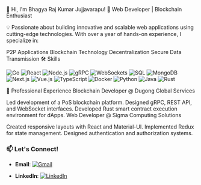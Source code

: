 
👋 Hi, I'm Bhagya Raj Kumar Jujjavarapu!
🚀 Web Developer | Blockchain Enthusiast

💡 Passionate about building innovative and scalable web applications using cutting-edge technologies. With over a year of hands-on experience, I specialize in:

P2P Applications
Blockchain Technology
Decentralization
Secure Data Transmission
🛠️ Skills

![Go](https://img.shields.io/badge/Go-00ADD8?style=for-the-badge&logo=go&logoColor=white)
![React](https://img.shields.io/badge/React-20232A?style=for-the-badge&logo=react&logoColor=61DAFB)
![Node.js](https://img.shields.io/badge/Node.js-339933?style=for-the-badge&logo=nodedotjs&logoColor=white)
![gRPC](https://img.shields.io/badge/gRPC-4285F4?style=for-the-badge&logo=google&logoColor=white)
![WebSockets](https://img.shields.io/badge/WebSockets-333?style=for-the-badge&logo=websockets&logoColor=white)
![SQL](https://img.shields.io/badge/SQL-4479A1?style=for-the-badge&logo=mysql&logoColor=white)
![MongoDB](https://img.shields.io/badge/MongoDB-47A248?style=for-the-badge&logo=mongodb&logoColor=white)
![Next.js](https://img.shields.io/badge/Next.js-000000?style=for-the-badge&logo=nextdotjs&logoColor=white)
![Vue.js](https://img.shields.io/badge/Vue.js-4FC08D?style=for-the-badge&logo=vuedotjs&logoColor=white)
![TypeScript](https://img.shields.io/badge/TypeScript-3178C6?style=for-the-badge&logo=typescript&logoColor=white)
![Docker](https://img.shields.io/badge/Docker-2496ED?style=for-the-badge&logo=docker&logoColor=white)
![Python](https://img.shields.io/badge/Python-3776AB?style=for-the-badge&logo=python&logoColor=white) 
![Java](https://img.shields.io/badge/Java-007396?style=for-the-badge&logo=java&logoColor=white)
![Rust](https://img.shields.io/badge/Rust-000000?style=for-the-badge&logo=rust&logoColor=white)

🔭 Professional Experience
Blockchain Developer @ Dugong Global Services

Led development of a PoS blockchain platform.
Designed gRPC, REST API, and WebSocket interfaces.
Developed Rust smart contract execution environment for dApps.
Web Developer @ Sigma Computing Solutions

Created responsive layouts with React and Material-UI.
Implemented Redux for state management.
Designed authentication and authorization systems.



### 📫 Let's Connect!

- **Email**: [![Gmail](https://img.shields.io/badge/Gmail-D14836?style=flat&logo=gmail&logoColor=white)](mailto:bhagyaraj1208117@gmail.com)

- **LinkedIn**: [![LinkedIn](https://img.shields.io/badge/LinkedIn-0077B5?style=flat&logo=linkedin&logoColor=white)](www.linkedin.com/in/bhagya-raj-kumar-jujjavarapu-975160121)



